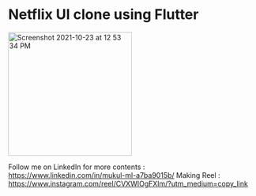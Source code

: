 # Netflix UI clone using Flutter

<img width="250" alt="Screenshot 2021-10-23 at 12 53 34 PM" src="https://user-images.githubusercontent.com/65594266/138547545-a4bfb435-05b4-4c6e-9ab7-e12f8a64a298.png">


Follow me on LinkedIn for more contents : https://www.linkedin.com/in/mukul-ml-a7ba9015b/
Making Reel : https://www.instagram.com/reel/CVXWIOgFXlm/?utm_medium=copy_link

